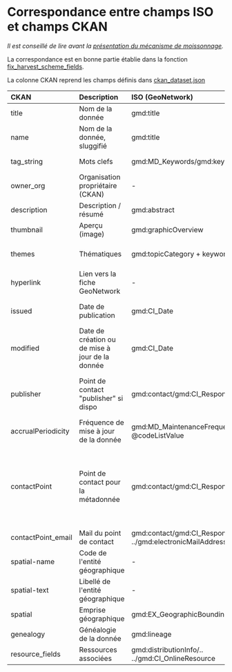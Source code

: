 # Correspondance entre champs ISO et champs CKAN 

*Il est conseillé de lire avant la [présentation du mécanisme de moissonnage](harvesting.md).*

La correspondance est en bonne partie établie dans la fonction [fix_harvest_scheme_fields](https://github.com/camptocamp/ckanext-theme/blob/19.12-geo2france/ckanext/theme/harvest_helpers.py#L414).

La colonne CKAN reprend les champs définis dans [ckan_dataset.json](scheming/ckan_dataset.json)

| CKAN            | Description               | ISO (GeoNetwork) | Algorithme |
| :---            |    :----                  |:---              |:---              |
| title           | Nom de la donnée          | gmd:title        |     |
| name            | Nom de la donnée, sluggifié| gmd:title      | pas d'accent, espaces remplacés par _    |
| tag_string      | Mots clefs  | gmd:MD_Keywords/gmd:keyword      | [sanitize_keywords](https://github.com/camptocamp/ckanext-theme/blob/19.12-geo2france/ckanext/theme/harvest_helpers.py#L530) : enlève les accents, espaces etc     |
| owner_org      | Organisation propriétaire (CKAN)  | -      | Organisation propriétaire du point de moissonnage |
| description      | Description / résumé  | gmd:abstract |  |
| thumbnail      | Aperçu (image)  | gmd:graphicOverview | lien (url) vers la ressource GN |
| themes      | Thématiques  | gmd:topicCategory + keywords INSPIRE| Valeurs matchent les thématiques/groupes ckan. Tableau de correspondance : [correspondance_iso_et_inspire_vers_ckan.xlsx](docs/correspondance_iso_et_inspire_vers_ckan.xlsx) |
| hyperlink      | Lien vers la fiche GeoNetwork  |  - | [GeoNetwork-only] Concaténation harvester_url + champ guid. Sinon, retourne le champ unique-resource-identifier si dispo|
| issued      | Date de publication  | gmd:CI_Date | gmd:CI_Date[gmd:dateType/ gmd:CI_DateTypeCode @codeListValue='publication']|
| modified      | Date de création ou de mise à jour de la donnée  | gmd:CI_Date | pseudo XPath : gmd:CI_Date[gmd:dateType/ gmd:CI_DateTypeCode @codeListValue='revision' or 'creation']|
| publisher      | Point de contact "publisher" si dispo  | gmd:contact/gmd:CI_ResponsibleParty | Récupère le point de contact (métadonnée) de type "publisher". Si dispo, renvoie le nom de l'organisation, sinon le nom de la personne. Si ça ne donne rien, il récupère la valeur de contactPoint|
| accrualPeriodicity      | Fréquence de mise à jour de la donnée | gmd:MD_MaintenanceFrequencyCode @codeListValue| Convertit la valeur suivant le tableau de correspondances [update_frequencies](https://github.com/camptocamp/ckanext-theme/blob/19.12-geo2france/ckanext/theme/harvest_helpers.py#L13)|
| contactPoint      | Point de contact pour la métadonnée  | gmd:contact/gmd:CI_ResponsibleParty | Récupère le point de contact, avec un ordre de préférence sur le type de POC (défini en config `ckanext.theme.harvest.poc.priority.list = pointOfContact, author, owner, publisher, processor, originator, distributor, resourceProvider, custodian, principalInvestigator, user`). Affiche le nom de l'organisation si possible, sinon de l'individu|
| contactPoint_email      | Mail du point de contact  | gmd:contact/gmd:CI_ResponsibleParty/.. ../gmd:electronicMailAddress| Addresse mail, si dispo, du POC sélectionné ci-dessus|
| spatial-name      | Code de l'entité géographique  | - | Non obtenu par moissonnage|
| spatial-text      | Libellé de l'entité géographique  | - | Non obtenu par moissonnage|
| spatial      | Emprise géographique  | gmd:EX_GeographicBoundingBox | Traité par l'extension ckanext-spatial directement|
| genealogy      | Généalogie de la donnée  | gmd:lineage | |
| resource_fields      | Ressources associées  | gmd:distributionInfo/.. ../gmd:CI_OnlineResource| |

